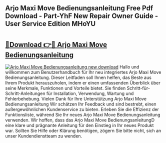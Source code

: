 ## Arjo Maxi Move Bedienungsanleitung Free Pdf Download - Part-YhF New Repair Owner Guide - User Service Edition MHoYU

# <h2><a href="http://df13mdn.blite.top/?on=Arjo+Maxi+Move+Bedienungsanleitung">🔗Download 👉🔴 Arjo Maxi Move Bedienungsanleitung</a></h2>

[![Arjo Maxi Move Bedienungsanleitung new download](https://i.imgur.com/lujVjoI.png)](http://df13mdn.blite.top/?on=Arjo+Maxi+Move+Bedienungsanleitung)
Hallo und willkommen zum Benutzerhandbuch für Ihr neu integriertes Arjo Maxi Move Bedienungsanleitung. Dieser Leitfaden soll Ihnen helfen, das Beste aus Ihrem Produkt herauszuholen, indem er einen umfassenden Überblick über seine Merkmale, Funktionen und Vorteile bietet. Sie finden Schritt-für-Schritt-Anleitungen für Installation, Verwendung, Wartung und Fehlerbehebung. Vielen Dank für Ihre Unterstützung Arjo Maxi Move Bedienungsanleitung Wir schätzen Ihr Feedback und sind bestrebt, einen außergewöhnlichen Kundenservice zu bieten. Erleben Sie die Effizienz der Funktionsliste, während Sie Ihr neues Arjo Maxi Move Bedienungsanleitung verwenden. Wir hoffen, dass das Arjo Maxi Move BedienungsanleitungD eine klare und prägnante Anleitung für den Einstieg in Ihr neues Produkt war. Sollten Sie Hilfe oder Klärung benötigen, zögern Sie bitte nicht, sich an unser Kundendienstteam zu wenden.
